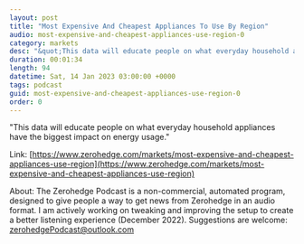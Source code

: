 ```yaml
---
layout: post
title: "Most Expensive And Cheapest Appliances To Use By Region"
audio: most-expensive-and-cheapest-appliances-use-region-0
category: markets
desc: "&quot;This data will educate people on what everyday household appliances have the biggest impact on energy usage.&quot; "
duration: 00:01:34
length: 94
datetime: Sat, 14 Jan 2023 03:00:00 +0000
tags: podcast
guid: most-expensive-and-cheapest-appliances-use-region-0
order: 0
---
```

&quot;This data will educate people on what everyday household appliances have the biggest impact on energy usage.&quot; 

Link: [https://www.zerohedge.com/markets/most-expensive-and-cheapest-appliances-use-region](https://www.zerohedge.com/markets/most-expensive-and-cheapest-appliances-use-region)

About: The Zerohedge Podcast is a non-commercial, automated program, designed to give people a way to get news from Zerohedge in an audio format.  I am actively working on tweaking and improving the setup to create a better listening experience (December 2022).  Suggestions are welcome: [zerohedgePodcast@outlook.com](mailto:zerohedgePodcast@outlook.com)